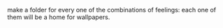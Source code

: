 make a folder for every one of the combinations of feelings: each one of them will be a home for wallpapers.
